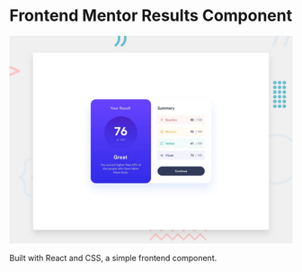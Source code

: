 # Frontend Mentor Results Component

![Preview Image](public/desktop-preview.jpg)

Built with React and CSS, a simple frontend component.
